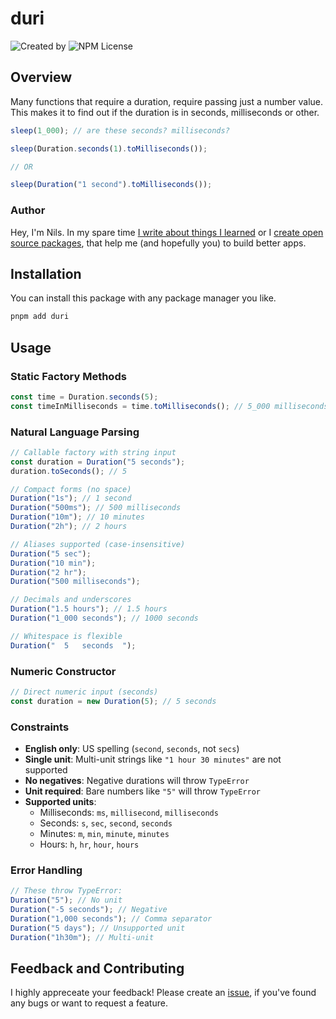 # duri

<!-- ![CI passing](https://github.com/Haberkamp/roving-focus/actions/workflows/ci.yml/badge.svg?event=push&branch=main) -->

![Created by](https://img.shields.io/badge/created%20by-@n__haberkamp-065afa.svg)
![NPM License](https://img.shields.io/npm/l/duri)

## Overview

Many functions that require a duration, require passing just a number value. This makes it to find out if the duration is in seconds, milliseconds or other.

```ts
sleep(1_000); // are these seconds? milliseconds?
```

```ts
sleep(Duration.seconds(1).toMilliseconds());

// OR

sleep(Duration("1 second").toMilliseconds());
```

### Author

Hey, I'm Nils. In my spare time [I write about things I learned](https://www.haberkamp.dev/) or I [create open source packages](https://github.com/Haberkamp), that help me (and hopefully you) to build better apps.

## Installation

You can install this package with any package manager you like.

```bash
pnpm add duri
```

## Usage

### Static Factory Methods

```ts
const time = Duration.seconds(5);
const timeInMilliseconds = time.toMilliseconds(); // 5_000 milliseconds
```

### Natural Language Parsing

```ts
// Callable factory with string input
const duration = Duration("5 seconds");
duration.toSeconds(); // 5

// Compact forms (no space)
Duration("1s"); // 1 second
Duration("500ms"); // 500 milliseconds
Duration("10m"); // 10 minutes
Duration("2h"); // 2 hours

// Aliases supported (case-insensitive)
Duration("5 sec");
Duration("10 min");
Duration("2 hr");
Duration("500 milliseconds");

// Decimals and underscores
Duration("1.5 hours"); // 1.5 hours
Duration("1_000 seconds"); // 1000 seconds

// Whitespace is flexible
Duration("  5   seconds  ");
```

### Numeric Constructor

```ts
// Direct numeric input (seconds)
const duration = new Duration(5); // 5 seconds
```

### Constraints

- **English only**: US spelling (`second`, `seconds`, not `secs`)
- **Single unit**: Multi-unit strings like `"1 hour 30 minutes"` are not supported
- **No negatives**: Negative durations will throw `TypeError`
- **Unit required**: Bare numbers like `"5"` will throw `TypeError`
- **Supported units**:
  - Milliseconds: `ms`, `millisecond`, `milliseconds`
  - Seconds: `s`, `sec`, `second`, `seconds`
  - Minutes: `m`, `min`, `minute`, `minutes`
  - Hours: `h`, `hr`, `hour`, `hours`

### Error Handling

```ts
// These throw TypeError:
Duration("5"); // No unit
Duration("-5 seconds"); // Negative
Duration("1,000 seconds"); // Comma separator
Duration("5 days"); // Unsupported unit
Duration("1h30m"); // Multi-unit
```

## Feedback and Contributing

I highly appreceate your feedback! Please create an [issue](https://github.com/Haberkamp/typed-storage/issues/new), if you've found any bugs or want to request a feature.
